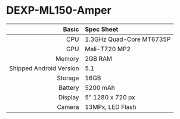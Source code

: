 # DEXP-ML150-Amper

Basic   | Spec Sheet
-------:|:-------------------------
CPU     | 1.3GHz Quad-Core MT6735P
GPU     | Mali-T720 MP2
Memory  | 2GB RAM
Shipped Android Version | 5.1
Storage | 16GB
Battery | 5200 mAh
Display | 5" 1280 x 720 px
Camera  | 13MPx, LED Flash
